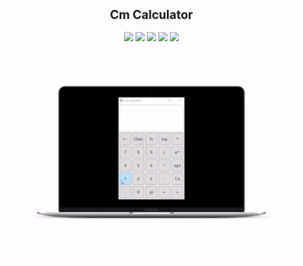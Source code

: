 <h2 align="center"> Cm Calculator </h2>
<p align="center">
<img src="https://img.shields.io/badge/Platform-Windows-00a2ed.svg" />
<img src="https://img.shields.io/badge/Version-v2.0alpha-brightgreen.svg" />
<img src="https://img.shields.io/badge/App_Size-1.1_MB-orange.svg" />
<img src="https://img.shields.io/badge/IDE-Visual_Studio-0078d7.svg" />
<img src="https://img.shields.io/badge/Framework-.NET_4.7.2-red.svg" />
<img src="https://github.com/Cm-Champ/Cm-Calculator-2.0/blob/master/Preview/mockup_preview.gif" />
